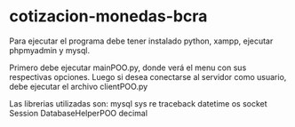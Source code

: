 # cotizacion-monedas-bcra

Para ejecutar el programa debe tener instalado python, xampp, ejecutar phpmyadmin y mysql.

Primero debe ejecutar mainPOO.py, donde verá el menu con sus respectivas opciones.
Luego si desea conectarse al servidor como usuario, debe ejecutar el archivo clientPOO.py

Las librerias utilizadas son:
mysql
sys
re
traceback
datetime
os
socket
Session
DatabaseHelperPOO
decimal
